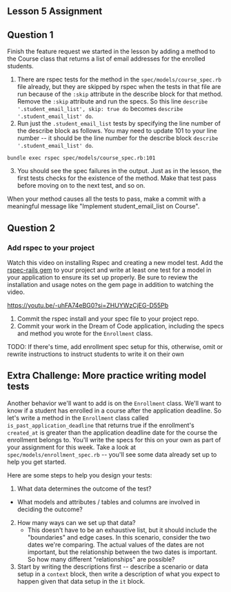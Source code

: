 ## Lesson 5 Assignment

## Question 1
Finish the feature request we started in the lesson by adding a method to the Course class that returns a list of email addresses for the enrolled students.

1. There are rspec tests for the method in the `spec/models/course_spec.rb` file already, but they are skipped by rspec when the tests in that file are run because of the `:skip` attribute in the describe block for that method. Remove the `:skip` attribute and run the specs. So this line `describe '.student_email_list', skip: true do` becomes `describe '.student_email_list' do`.
2. Run just the `.student_email_list` tests by specifying the line number of the describe block as follows. You may need to update 101 to your line number -- it should be the line number for the describe block `describe '.student_email_list' do`.
```
bundle exec rspec spec/models/course_spec.rb:101
```
3. You should see the spec failures in the output. Just as in the lesson, the first tests checks for the existence of the method. Make that test pass before moving on to the next test, and so on.

When your method causes all the tests to pass, make a commit with a meaningful message like "Implement student_email_list on Course".

## Question 2
### Add rspec to your project
Watch this video on installing Rspec and creating a new model test. Add the [rspec-rails gem](https://github.com/rspec/rspec-rails) to your project and write at least one test for a model in your application to ensure its set up properly. Be sure to review the installation and usage notes on the gem page in addition to watching the video.

https://youtu.be/-uhFA74eBG0?si=ZHUYWzCjEG-D55Pb

1. Commit the rspec install and your spec file to your project repo. 
2. Commit your work in the Dream of Code application, including the specs and method you wrote for the `Enrollment` class.

TODO: If there's time, add enrollment spec setup for this, otherwise, omit or rewrite instructions to instruct students to write it on their own
## Extra Challenge: More practice writing model tests
Another behavior we'll want to add is on the `Enrollment` class. We'll want to know if a student has enrolled in a course after the application deadline. So let's write a method in the `Enrollment` class called `is_past_application_deadline` that returns true if the enrollment's `created_at` is greater than the application deadline date for the course the enrollment belongs to. You'll write the specs for this on your own as part of your assignment for this week. Take a look at `spec/models/enrollment_spec.rb` -- you'll see some data already set up to help you get started.

Here are some steps to help you design your tests:
1. What data determines the outcome of the test? 
  - What models and attributes / tables and columns are involved in deciding the outcome?
2. How many ways can we set up that data?
   - This doesn't have to be an exhaustive list, but it should include the "boundaries" and edge cases. In this scenario, consider the two dates we're comparing. The actual values of the dates are not important, but the relationship between the two dates is important. So how many different "relationships" are possible?
3. Start by writing the descriptions first -- describe a scenario or data setup in a `context` block, then write a description of what you expect to happen given that data setup in the `it` block.